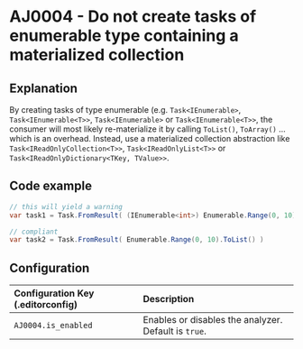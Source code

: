 # AJ0004 - Do not create tasks of enumerable type containing a materialized collection

## Explanation

By creating tasks of type enumerable (e.g. `Task<IEnumerable>`, `Task<IEnumerable<T>>`, `Task<IEnumerable>` or
`Task<IEnumerable<T>>`, the consumer will most likely re-materialize it by calling `ToList()`, `ToArray()` ... which is
an overhead. Instead, use a materialized collection abstraction like  `Task<IReadOnlyCollection<T>>`,
`Task<IReadOnlyList<T>>` or `Task<IReadOnlyDictionary<TKey, TValue>>`.

## Code example

````csharp
// this will yield a warning
var task1 = Task.FromResult( (IEnumerable<int>) Enumerable.Range(0, 10).ToList() )

// compliant
var task2 = Task.FromResult( Enumerable.Range(0, 10).ToList() )
````

## Configuration

| Configuration Key (.editorconfig) | Description                                          |
|:----------------------------------|:-----------------------------------------------------|
| `AJ0004.is_enabled`               | Enables or disables the analyzer. Default is `true`. |
